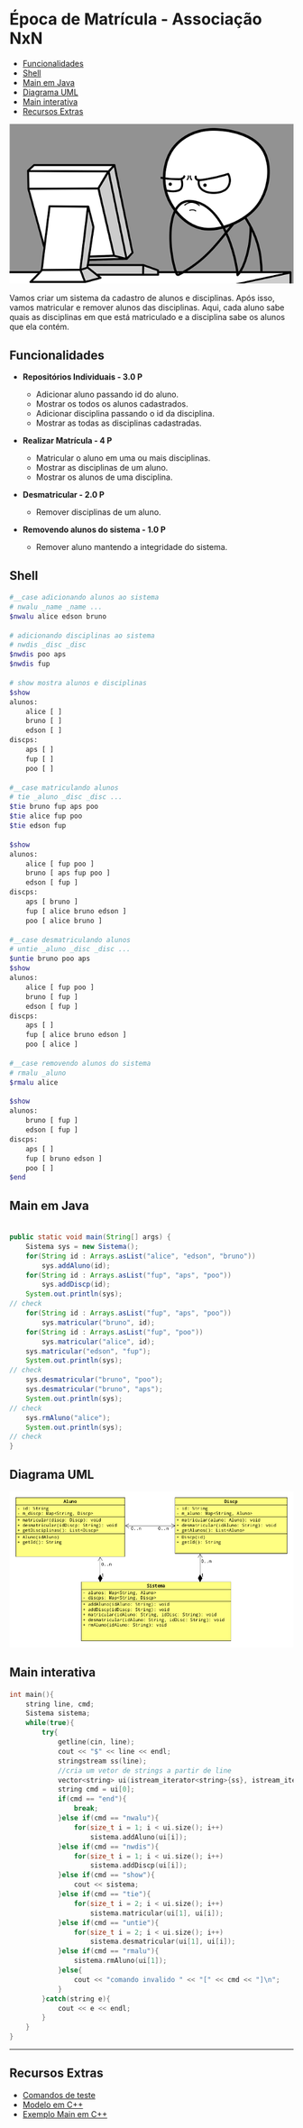 # Época de Matrícula - Associação NxN

<!--TOC_BEGIN-->
- [Funcionalidades](#funcionalidades)
- [Shell](#shell)
- [Main em Java](#main-em-java)
- [Diagrama UML](#diagrama-uml)
- [Main interativa](#main-interativa)
- [Recursos Extras](#recursos-extras)

<!--TOC_END-->

![](figura.png)


Vamos criar um sistema da cadastro de alunos e disciplinas. Após isso, vamos matricular e remover alunos das disciplinas. Aqui, cada aluno sabe quais as disciplinas em que está matriculado e a disciplina sabe os alunos que ela contém.

## Funcionalidades

- **Repositórios Individuais - 3.0 P**
    - Adicionar aluno passando id do aluno.
    - Mostrar os todos os alunos cadastrados.
    - Adicionar disciplina passando o id da disciplina.
    - Mostrar as todas as disciplinas cadastradas.

- **Realizar Matrícula - 4 P**
    - Matricular o aluno em uma ou mais disciplinas.
    - Mostrar as disciplinas de um aluno.
    - Mostrar os alunos de uma disciplina.

- **Desmatricular - 2.0 P**
    - Remover disciplinas de um aluno.

- **Removendo alunos do sistema - 1.0 P**
    - Remover aluno mantendo a integridade do sistema.

## Shell

```bash
#__case adicionando alunos ao sistema
# nwalu _name _name ...
$nwalu alice edson bruno

# adicionando disciplinas ao sistema
# nwdis _disc _disc
$nwdis poo aps
$nwdis fup

# show mostra alunos e disciplinas
$show
alunos:
    alice [ ]
    bruno [ ]
    edson [ ]
discps:
    aps [ ]
    fup [ ]
    poo [ ]

#__case matriculando alunos
# tie _aluno _disc _disc ...
$tie bruno fup aps poo
$tie alice fup poo
$tie edson fup

$show
alunos:
    alice [ fup poo ]
    bruno [ aps fup poo ]
    edson [ fup ]
discps:
    aps [ bruno ]
    fup [ alice bruno edson ]
    poo [ alice bruno ]

#__case desmatriculando alunos
# untie _aluno _disc _disc ...
$untie bruno poo aps
$show
alunos:
    alice [ fup poo ]
    bruno [ fup ]
    edson [ fup ]
discps:
    aps [ ]
    fup [ alice bruno edson ]
    poo [ alice ]

#__case removendo alunos do sistema
# rmalu _aluno
$rmalu alice

$show
alunos:
    bruno [ fup ]
    edson [ fup ]
discps:
    aps [ ]
    fup [ bruno edson ]
    poo [ ]
$end
```

## Main em Java
```java

public static void main(String[] args) {
    Sistema sys = new Sistema();
    for(String id : Arrays.asList("alice", "edson", "bruno"))
        sys.addAluno(id);
    for(String id : Arrays.asList("fup", "aps", "poo"))
        sys.addDiscp(id);
    System.out.println(sys);
// check
    for(String id : Arrays.asList("fup", "aps", "poo"))
        sys.matricular("bruno", id);
    for(String id : Arrays.asList("fup", "poo"))
        sys.matricular("alice", id);
    sys.matricular("edson", "fup");
    System.out.println(sys);
// check
    sys.desmatricular("bruno", "poo");
    sys.desmatricular("bruno", "aps");
    System.out.println(sys);
// check
    sys.rmAluno("alice");
    System.out.println(sys);
// check
}

```

## Diagrama UML
![](resources/diagrama.png)


## Main interativa

```c++
int main(){
    string line, cmd;
    Sistema sistema;
    while(true){
        try{
            getline(cin, line);
            cout << "$" << line << endl;
            stringstream ss(line);
            //cria um vetor de strings a partir de line
            vector<string> ui(istream_iterator<string>{ss}, istream_iterator<string>());
            string cmd = ui[0];
            if(cmd == "end"){
                break;
            }else if(cmd == "nwalu"){
                for(size_t i = 1; i < ui.size(); i++)
                    sistema.addAluno(ui[i]);
            }else if(cmd == "nwdis"){
                for(size_t i = 1; i < ui.size(); i++)
                    sistema.addDiscp(ui[i]);
            }else if(cmd == "show"){
                cout << sistema;
            }else if(cmd == "tie"){
                for(size_t i = 2; i < ui.size(); i++)
                    sistema.matricular(ui[1], ui[i]);
            }else if(cmd == "untie"){
                for(size_t i = 2; i < ui.size(); i++)
                    sistema.desmatricular(ui[1], ui[i]);
            }else if(cmd == "rmalu"){
                sistema.rmAluno(ui[1]);
            }else{
                cout << "comando invalido " << "[" << cmd << "]\n";
            }
        }catch(string e){
            cout << e << endl;
        }
    }
}
```



***
## Recursos Extras
- [Comandos de teste](resources/testes.tio)
- [Modelo em C++](resources/raiox.cpp)
- [Exemplo Main em C++](resources/exemplo_main.cpp)

